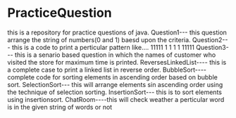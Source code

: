 # PracticeQuestion
this is a repository for practice questions of java.
Question1--- this question arrange the string of numbers(0 and 1) baesd upon the criteria.
Question2--- this is a code to print a perticular pattern like....
                    11111
                    1   1
                    1   1
                    11111
Question3--- this is a senario based  question in which the names of customer who visited the store for maximum time is printed.
ReversesLinkedList---- this is a complete case to print a linked list in reverse order.
BubbleSort---- complete code for sorting elements in ascending order based on bubble sort.
SelectionSort--- this will arrange elements sin ascending order using the technique of selection sorting.
InsertionSort--- this is to sort elements using insertionsort.
ChatRoom----this will check weather a perticular word is in the given string of words or not
